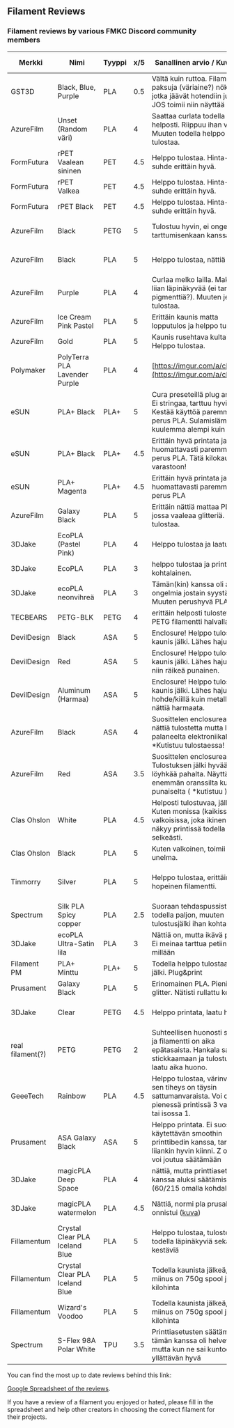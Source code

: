 ## Filament Reviews
### Filament reviews by various FMKC Discord community members

| Merkki           | Nimi                           | Tyyppi | x/5 | Sanallinen arvio / Kuvalinkki                                                                                                                      | Printteri (modaukset)                     | Printtilämmöt | Hinta \[€/kg\] | Hinta \[€/spool\] | Spool \[g\] | Linkki                                                                                                                                                                                                                                                                                                                                                                             |
| ---------------- | ------------------------------ | ------ | --- | -------------------------------------------------------------------------------------------------------------------------------------------------- | ----------------------------------------- | ------------- | -------------- | ----------------- | ----------- | ---------------------------------------------------------------------------------------------------------------------------------------------------------------------------------------------------------------------------------------------------------------------------------------------------------------------------------------------------------------------------------- |
| GST3D            | Black, Blue, Purple            | PLA    | 0.5 | Vältä kuin ruttoa. Filamentissa paksuja (väriaine?) nökäreitä jotka jäävät hotendiin jumiin. JOS toimii niin näyttää hyvältä                       | Voron V2.4                                | 200/60°C      | 11.00€         | 11.00€            | 1000 g      | [https://gst3d.eu/](https://gst3d.eu/)                                                                                                                                                                                                                                                                                                                                             |
| AzureFilm        | Unset (Random väri)            | PLA    | 4   | Saattaa curlata todella helposti. Riippuu ihan väristä. Muuten todella helppo tulostaa.                                                            | Voron V2.4                                | 200/60°C      | 13.18€         | 13.18€            | 1000 g      | [https://www.azurefilm.com/en/pla-filament-unset-1kg](https://www.azurefilm.com/en/pla-filament-unset-1kg)                                                                                                                                                                                                                                                                         |
| FormFutura       | rPET Vaalean sininen           | PET    | 4.5 | Helppo tulostaa. Hinta-laatu suhde erittäin hyvä.                                                                                                  | CR-30                                     | 215/85        | 20.00€         | 20.00€            | 1000 g      | [https://www.an-cadsolutions.fi/tuote/formfutura-reform-rpet/](https://www.an-cadsolutions.fi/tuote/formfutura-reform-rpet/)                                                                                                                                                                                                                                                       |
| FormFutura       | rPET Valkea                    | PET    | 4.5 | Helppo tulostaa. Hinta-laatu suhde erittäin hyvä.                                                                                                  | CR-30                                     | 230/85        | 20.00€         | 20.00€            | 1000 g      | [https://www.an-cadsolutions.fi/tuote/formfutura-reform-rpet/](https://www.an-cadsolutions.fi/tuote/formfutura-reform-rpet/)                                                                                                                                                                                                                                                       |
| FormFutura       | rPET Black                     | PET    | 4.5 | Helppo tulostaa. Hinta-laatu suhde erittäin hyvä.                                                                                                  | CR-30, Ender 3 V2                         | 230/80        | 20.00€         | 20.00€            | 1000 g      | [https://www.an-cadsolutions.fi/tuote/formfutura-reform-rpet/](https://www.an-cadsolutions.fi/tuote/formfutura-reform-rpet/)                                                                                                                                                                                                                                                       |
| AzureFilm        | Black                          | PETG   | 5   | Tulostuu hyvin, ei ongelmia tarttumisenkaan kanssa.                                                                                                | Artillery Sidewinder X1                   | 250/80°C      | 20.10€         | 20.10€            | 1000 g      | [https://www.azurefilm.com/en/petg-filament-black](https://www.azurefilm.com/en/petg-filament-black)                                                                                                                                                                                                                                                                               |
| AzureFilm        | Black                          | PLA    | 5   | Helppo tulostaa, nättiä jälkeä.                                                                                                                    | Artillery Sidewinder X1                   | 200/60°C      | 20.30€         | 20.30€            | 1000 g      | [https://www.azurefilm.com/en/pla-filament-black](https://www.azurefilm.com/en/pla-filament-black)                                                                                                                                                                                                                                                                                 |
| AzureFilm        | Purple                         | PLA    | 4   | Curlaa melko lailla. Makuuni liian läpinäkyvää (ei tarpeeksi pigmenttiä?). Muuten jees tulostaa.                                                   | Voron V2.4                                | 200/60°C      | 20.30€         | 20.30€            | 1000 g      | [https://www.azurefilm.com/en/pla-filament-purple](https://www.azurefilm.com/en/pla-filament-purple)                                                                                                                                                                                                                                                                               |
| AzureFilm        | Ice Cream Pink Pastel          | PLA    | 5   | Erittäin kaunis matta lopputulos ja helppo tulostaa.                                                                                               | Voron V2.4                                | 200/60°C      | 20.30€         | 20.30€            | 1000 g      | [https://www.azurefilm.com/en/pla-filament-ice-cream-pink-pastel](https://www.azurefilm.com/en/pla-filament-ice-cream-pink-pastel)                                                                                                                                                                                                                                                 |
| AzureFilm        | Gold                           | PLA    | 5   | Kaunis rusehtava kultainen. Helppo tulostaa.                                                                                                       | Voron V2.4                                | 200/60°C      | 20.30€         | 20.30€            | 1000 g      | [https://www.azurefilm.com/en/pla-filament-gold](https://www.azurefilm.com/en/pla-filament-gold)                                                                                                                                                                                                                                                                                   |
| Polymaker        | PolyTerra PLA Lavender Purple  | PLA    | 4   | [https://imgur.com/a/cB3vxvU](https://imgur.com/a/cB3vxvU)                                                                                         | [Ender 3 V2 (winski)](#rangeid=849789387) | 210°C/60°C    | 20.79€         | 20.79€            | 1000 g      | [https://www.3djake.fi/polymaker/polyterra-pla-lavender-purple](https://www.3djake.fi/polymaker/polyterra-pla-lavender-purple)                                                                                                                                                                                                                                                     |
| eSUN             | PLA+ Black                     | PLA+   | 5   | Cura preseteillä plug and print. Ei stringaa, tarttuu hyvin. Kestää käyttöä paremmin kuin perus PLA. Sulamislämpötila kuulemma alempi kuin PLA.    | Ender 3 V2                                | 210/60 °C     | 21.00€         | 21.00€            | 1000 g      | [https://www.amazon.de/dp/B07FQDKR28](https://www.amazon.de/dp/B07FQDKR28) (huom. voucher hinta, myös 3djake)                                                                                                                                                                                                                                                                      |
| eSUN             | PLA+ Black                     | PLA+   | 4.5 | Erittäin hyvä printata ja kestää huomattavasti paremmin, kuin perus PLA. Tätä kilokaupalla varastoon!                                              | [Ender 3 V2 (winski)](#rangeid=849789387) | 225°C/60°C    | 21.79€         | 21.79€            | 1000 g      | [https://www.3djake.fi/esun/pla-black-7](https://www.3djake.fi/esun/pla-black-7)                                                                                                                                                                                                                                                                                                   |
| eSUN             | PLA+ Magenta                   | PLA+   | 4.5 | Erittäin hyvä printata ja kestää huomattavasti paremmin, kuin perus PLA                                                                            | [Ender 3V2 (winski)](#rangeid=849789387)  | 225°C/60°C    | 21.79€         | 21.79€            | 1000 g      | [https://www.3djake.fi/esun/pla-magenta-3](https://www.3djake.fi/esun/pla-magenta-3)                                                                                                                                                                                                                                                                                               |
| AzureFilm        | Galaxy Black                   | PLA    | 5   | Erittäin nättiä mattaa PLA:ta jossa vaaleaa glitteriä. Helppo tulostaa.                                                                            | Voron V2.4                                | 200/60°C      | 22.40€         | 22.40€            | 1000 g      | [https://www.azurefilm.com/en/pla-filament-galaxy-black](https://www.azurefilm.com/en/pla-filament-galaxy-black)                                                                                                                                                                                                                                                                   |
| 3DJake           | EcoPLA (Pastel Pink)           | PLA    | 4   | Helppo tulostaa ja laatu hyvä                                                                                                                      | CR-10S                                    | 200°C/60°C    | 22.89€         | 22.89€            | 1000 g      | [https://www.3djake.fi/3djake/ecopla-pastel-pink?sai=3833](https://www.3djake.fi/3djake/ecopla-pastel-pink?sai=3833)                                                                                                                                                                                                                                                               |
| 3DJake           | EcoPLA                         | PLA    | 3   | helppo tulostaa ja printin laatu kohtalainen.                                                                                                      | [Ender 3 V2 (winski)](#rangeid=849789387) | 205°C/60°C    | 22.89€         | 22.89€            | 1000 g      | [https://www.3djake.fi/3djake/ecopla-musta](https://www.3djake.fi/3djake/ecopla-musta)                                                                                                                                                                                                                                                                                             |
| 3DJake           | ecoPLA neonvihreä              | PLA    | 3   | Tämän(kin) kanssa oli aluksi ongelmia jostain syystä. Muuten perushyvä PLA.                                                                        | [Ender 3 V2 (winski)](#rangeid=849789387) | 210°C/60°C    | 22.89€         | 10.39€            | 450 g       | [https://www.3djake.fi/3djake/ecopla-neonvihreae](https://www.3djake.fi/3djake/ecopla-neonvihreae)                                                                                                                                                                                                                                                                                 |
| TECBEARS         | PETG-BLK                       | PETG   | 4   | erittäin helposti tulostettava PETG filamentti halvalla                                                                                            | [Ender 3 V2 (winski)](#rangeid=849789387) | 220°C/60°C    | 22.99€         | 22.99€            | 1000 g      | [https://www.amazon.de/-/en/gp/product/B0817YBS1S](https://www.amazon.de/-/en/gp/product/B0817YBS1S)                                                                                                                                                                                                                                                                               |
| DevilDesign      | Black                          | ASA    | 5   | Enclosure! Helppo tulostaa, kaunis jälki. Lähes hajuton.                                                                                           | Voron V2.4                                | 240/110°C     | 23.89€         | 23.89€            | 1000 g      | [https://kauppa.sintosen.com/product/313/asa---musta-175mm1kg](https://kauppa.sintosen.com/product/313/asa---musta-175mm1kg)                                                                                                                                                                                                                                                       |
| DevilDesign      | Red                            | ASA    | 5   | Enclosure! Helppo tulostaa, kaunis jälki. Lähes hajuton. Ei niin räikeä punainen.                                                                  | Voron V2.4                                | 240/110°C     | 23.89€         | 23.89€            | 1000 g      | [https://kauppa.sintosen.com/product/308/asa---punainen-175mm1kg](https://kauppa.sintosen.com/product/308/asa---punainen-175mm1kg)                                                                                                                                                                                                                                                 |
| DevilDesign      | Aluminum (Harmaa)              | ASA    | 5   | Enclosure! Helppo tulostaa, kaunis jälki. Lähes hajuton. Ei hohde/kiillä kuin metalli mutta nättiä harmaata.                                       | Voron V2.4                                | 240/110°C     | 23.89€         | 23.89€            | 1000 g      | [https://kauppa.sintosen.com/product/311/asa---alumiini-175mm1kg](https://kauppa.sintosen.com/product/311/asa---alumiini-175mm1kg)                                                                                                                                                                                                                                                 |
| AzureFilm        | Black                          | ASA    | 4   | Suosittelen enclosurea. Todella nättiä tulostetta mutta löyhkää palaneelta elektroniikalta. ( \*Kutistuu tulostaessa! )                            | Voron V2.4                                | 240/110°C     | 24.36€         | 24.36€            | 1000 g      | [https://www.azurefilm.com/en/asa-filament-black](https://www.azurefilm.com/en/asa-filament-black)                                                                                                                                                                                                                                                                                 |
| AzureFilm        | Red                            | ASA    | 3.5 | Suosittelen enclosurea. Tulostuksen jälki hyvää, löyhkää pahalta. Näyttää enemmän oranssilta kuin punaiselta ( \*kutistuu )                        | Voron V2.4                                | 240/110°C     | 24.36€         | 24.36€            | 1000 g      | [https://www.azurefilm.com/en/asa-filament-red](https://www.azurefilm.com/en/asa-filament-red)                                                                                                                                                                                                                                                                                     |
| Clas Ohslon      | White                          | PLA    | 4.5 | Helposti tulostuvaa, jälki jees. Kuten monissa (kaikissa?) valkoisissa, joka ikinen virhe näkyy printissä todella selkeästi.                       | Voron V2.4                                | 200/60°C      | 24.95€         | 24.95€            | 1000 g      | [https://www.clasohlson.com/fi/p/38-7986-2](https://www.clasohlson.com/fi/p/38-7986-2)                                                                                                                                                                                                                                                                                             |
| Clas Ohslon      | Black                          | PLA    | 5   | Kuten valkoinen, toimii kuin unelma.                                                                                                               | Voron V2.4                                | 200/60°C      | 24.95€         | 24.95€            | 1000 g      | [https://www.clasohlson.com/fi/PLA-muovi-Universal-3D-tulostimeen-Clas-Ohlson/p/Pr387986007](https://www.clasohlson.com/fi/PLA-muovi-Universal-3D-tulostimeen-Clas-Ohlson/p/Pr387986007)                                                                                                                                                                                           |
| Tinmorry         | Silver                         | PLA    | 5   | Helppo tulostaa, erittäin komia hopeinen filamentti.                                                                                               | Artillery Sidewinder X1                   | 200/60°C      | 24.99€         | 24.99€            | 1000 g      | [https://www.amazon.de/Filament-TINMORRY-Printing-Materials-Spool/dp/B08DFZQTZS](https://www.amazon.de/Filament-TINMORRY-Printing-Materials-Spool/dp/B08DFZQTZS/ref=sr_1_1_sspa?crid=2USEEQDQNTOUG&keywords=tinmorry%2Bpla&qid=1665637563&qu=eyJxc2MiOiIzLjc3IiwicXNhIjoiMy40MiIsInFzcCI6IjMuMzAifQ%3D%3D&sprefix=tinmorry%2Bpla%2Caps%2C96&sr=8-1-spons&smid=A3J4BGNXZ03AA1&th=1) |
| Spectrum         | Silk PLA Spicy copper          | PLA    | 2.5 | Suoraan tehdaspussista poksui todella paljon, muuten tulostusjälki ihan kohtalaista.                                                               | Ender 3 Pro                               | 210/65        | 25.99€         | 25.99€            | 1000 g      | [https://www.3djake.fi/spectrum/silk-pla-spicy-copper?sai=9845](https://www.3djake.fi/spectrum/silk-pla-spicy-copper?sai=9845)                                                                                                                                                                                                                                                     |
| 3DJake           | ecoPLA Ultra-Satin lila        | PLA    | 3   | Nättiä on, mutta ikävä printata. Ei meinaa tarttua petiin sitten millään                                                                           | [Ender 3 V2 (winski)](#rangeid=849789387) | 215°C/75°C    | 25.99€         | 25.99€            | 1000 g      | [https://www.3djake.fi/3djake/ecopla-ultra-satin-lila?](https://www.3djake.fi/3djake/ecopla-ultra-satin-lila?)                                                                                                                                                                                                                                                                     |
| Filament PM      | PLA+ Minttu                    | PLA+   | 5   | Todella helppo tulostaa ja hyvä jälki. Plug&print                                                                                                  | Prusa Mini+                               | 195/50        | 26.90€         | 26.90€            | 1000 g      | [https://kauppa.sintosen.com/product/57/pla---minttu-175-mm-1-kg](https://kauppa.sintosen.com/product/57/pla---minttu-175-mm-1-kg)                                                                                                                                                                                                                                                 |
| Prusament        | Galaxy Black                   | PLA    | 5   | Erinomainen PLA. Pieni kiva glitter. Nätisti rullattu kela                                                                                         | Prusa i3 MK2.5S                           | 215°C/60°C    | 29.99€         | 29.99€            | 1000 g      | [https://www.prusa3d.com/product/prusament-pla-prusa-galaxy-black-1kg/](https://www.prusa3d.com/product/prusament-pla-prusa-galaxy-black-1kg/)                                                                                                                                                                                                                                     |
| 3DJake           | Clear                          | PETG   | 4.5 | Helppo printata, laatu hyvä                                                                                                                        | Prusa i3 MK3.5S MMU2.5S                   | 230°C/85°C    | 31.19€         | 31.19€            | 1000 g      | [https://www.3djake.fi/3djake/laepinaekyvae-petg?sai=3405](https://www.3djake.fi/3djake/laepinaekyvae-petg?sai=3405)                                                                                                                                                                                                                                                               |
| real filament(?) | PETG                           | PETG   | 2   | Suhteellisen huonosti spoolattu ja filamentti on aika epätasaista. Hankala saada stickkaamaan ja tulostuksen laatu aika huono.                     | CR-30                                     | 225-245/70-80 | 32.00€         | 32.00€            | 1000 g      | [https://www.an-cadsolutions.fi/tuote/3d-tulostusnauha-petg-valkoinen/](https://www.an-cadsolutions.fi/tuote/3d-tulostusnauha-petg-valkoinen/)                                                                                                                                                                                                                                     |
| GeeeTech         | Rainbow                        | PLA    | 4.5 | Helppo tulostaa, värinvaihto ja sen tiheys on täysin sattumanvaraista. Voi olla pienessä printissä 3 vaihdosta tai isossa 1.                       | Artillery Sidewinder X1                   | 200/60°C      | 33.99€         | 33.99€            | 1000 g      | [https://www.amazon.de/-/en/gp/product/B07PQS2HN8](https://www.amazon.de/-/en/gp/product/B07PQS2HN8/ref=ppx_yo_dt_b_asin_title_o00_s01?ie=UTF8&psc=1)                                                                                                                                                                                                                              |
| Prusament        | ASA Galaxy Black               | ASA    | 5   | Helppo printata. Ei suositella käytettävän smoothin printtibedin kanssa, tarttuu liiankin hyvin kiinni. Z offsettia voi joutua säätämään           | Prusa i3 MK2.5S                           |               | 35.28€         | 29.99€            | 850 g       | [https://www.prusa3d.com/product/prusament-asa-prusa-galaxy-black-850g/](https://www.prusa3d.com/product/prusament-asa-prusa-galaxy-black-850g/)                                                                                                                                                                                                                                   |
| 3DJake           | magicPLA Deep Space            | PLA    | 4   | nättiä, mutta printtiasetusten kanssa aluksi säätämistä (60/215 omalla kohdalla)                                                                   | [Ender 3 V2 (winski)](#rangeid=849789387) | 220°C/65°C    | 36.39€         | 36.39€            | 1000 g      | [https://www.3djake.fi/3djake/magicpla-deep-space?sai=11625](https://www.3djake.fi/3djake/magicpla-deep-space?sai=11625)                                                                                                                                                                                                                                                           |
| 3DJake           | magicPLA watermelon            | PLA    | 4.5 | Nättiä, normi pla prusalla onnistui ([kuva](https://cdn.discordapp.com/attachments/467707000348999681/984826772833058846/IMG_20220610_172829.jpg)) | Prusa i3 MK2.5S+ (tutlab)                 | 215/60        | 36.39€         | 36.39€            | 1000 g      | [https://www.3djake.com/3djake/magicpla-watermelon](https://www.3djake.com/3djake/magicpla-watermelon)                                                                                                                                                                                                                                                                             |
| Fillamentum      | Crystal Clear PLA Iceland Blue | PLA    | 5   | Helppo tulostaa, tulosteet todella läpinäkyviä sekä kestäviä                                                                                       | Ender 3 Pro                               | 225/65        | 36.65€         | 27.49€            | 750 g       | [https://www.3djake.fi/fillamentum/pla-crystal-clear-iceland-blue?sai=2687](https://www.3djake.fi/fillamentum/pla-crystal-clear-iceland-blue?sai=2687)                                                                                                                                                                                                                             |
| Fillamentum      | Crystal Clear PLA Iceland Blue | PLA    | 5   | Todella kaunista jälkeä, ainoa miinus on 750g spool ja kallis kilohinta                                                                            | [Ender 3 V2 (winski)](#rangeid=849789387) | 210°C/60°C    | 36.65€         | 27.48€            | 750 g       | [https://www.3djake.fi/fillamentum/pla-crystal-clear-iceland-blue](https://www.3djake.fi/fillamentum/pla-crystal-clear-iceland-blue?sai=2687)                                                                                                                                                                                                                                      |
| Fillamentum      | Wizard's Voodoo                | PLA    | 5   | Todella kaunista jälkeä, ainoa miinus on 750g spool ja kallis kilohinta                                                                            | [Ender 3 V2 (winski)](#rangeid=849789387) | 210°C/60°C    | 44.39€         | 33.29€            | 750 g       | [https://www.3djake.fi/fillamentum/pla-extrafill-wizards-voodoo](https://www.3djake.fi/fillamentum/pla-extrafill-wizards-voodoo)                                                                                                                                                                                                                                                   |
| Spectrum         | S-Flex 98A Polar White         | TPU    | 3.5 | Printtiasetusten säätäminen tämän kanssa oli helvettiä, mutta kun ne sai kuntoon yllättävän hyvä                                                   | [Ender 3 V2 (winski)](#rangeid=849789387) | 215°C/60°C    | 87.16€         | 21.79€            | 250 g       | [https://www.3djake.fi/spectrum/s-flex-98a-polar-white](https://www.3djake.fi/spectrum/s-flex-98a-polar-white)                                                                                                                                                                                                                                                                     |

You can find the most up to date reviews behind this link:

 [Google Spreadsheet of the reviews](https://docs.google.com/spreadsheets/d/1SO38prOpiKOQrhmxesxcKNFO30ppJTffPkc3RZ1muKw). 

If you have a review of a filament you enjoyed or hated, please fill in the spreadsheet and help other creators in choosing the correct filament for their projects.
